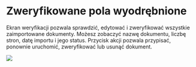# Zweryfikowane pola wyodrębnione

Ekran weryfikacji pozwala sprawdzić, edytować i zweryfikować wszystkie zaimportowane dokumenty. Możesz zobaczyć nazwę dokumentu, liczbę stron, datę importu i jego status. Przycisk akcji pozwala przypisać, ponownie uruchomić, zweryfikować lub usunąć dokument.

![](https://lh7-us.googleusercontent.com/Qsuq276tKp5GdkYv3Jfcjqske-IBpS-KqAtYf4q5mwEy6SFbsl9hC4oC94m8jwgnAOmTT7uHn2RPen-rXLo6q0ya7tHsJxjr0dbBeLDx6dAnjF6B0czSDQJxdDhx-E7OZD6MFZh-237jAfPrgQF0wGQ)
